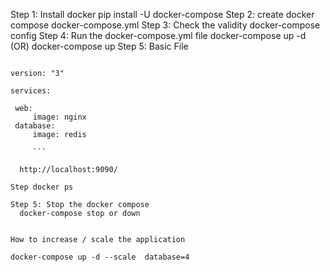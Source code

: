 Step 1: Install docker 
              pip install -U docker-compose
Step 2: create docker compose 
            docker-compose.yml
Step 3: Check the validity 
            docker-compose config 
Step 4: Run the docker-compose.yml file 
          docker-compose up -d 
		    (OR)
		  docker-compose up 
Step 5: Basic File 
  ```
  
  version: "3"

services:

   web:
       image: nginx
   database:
       image: redis    
	   
	   ```
	   
	http://localhost:9090/   
		  
Step docker ps 

Step 5: Stop the docker compose 
    docker-compose stop or down 


How to increase / scale the application

docker-compose up -d --scale  database=4	
		  
